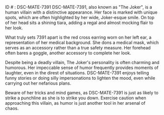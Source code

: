 ID # : DSC-MATE-7391
DSC-MATE-7391, also known as "The Joker", is a human villain with a distinctive appearance. Her face is marked with unique spots, which are often highlighted by her wide, Joker-esque smile. On top of her head sits a shining tiara, adding a regal and almost mocking flair to her look. 

What truly sets 7391 apart is the red cross earring worn on her left ear, a representation of her medical background. She dons a medical mask, which serves as an accessory rather than a true safety measure. Her forehead often bares a goggle, another accessory to complete her look. 

Despite being a deadly villain, The Joker's personality is often charming and humorous. Her impeccable sense of humor frequently provides moments of laughter, even in the direst of situations. DSC-MATE-7391 enjoys telling funny stories or doing silly impersonations to lighten the mood, even while carrying out her nefarious plans. 

Beware of her tricks and mind games, as DSC-MATE-7391 is just as likely to strike a punchline as she is to strike you down. Exercise caution when approaching this villain, as humor is just another tool in her arsenal of chaos.